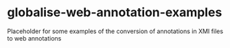 # globalise-web-annotation-examples
Placeholder for some examples of the conversion of annotations in XMI files to web annotations
